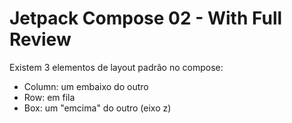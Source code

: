 # Jetpack Compose 02 - With Full Review

Existem 3 elementos de layout padrão no compose: 
- Column: um embaixo do outro
- Row: em fila
- Box: um "emcima" do outro (eixo z)
